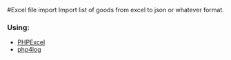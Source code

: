 #Excel file import
Import list of goods from excel to json or whatever format.
### Using:
 * [PHPExcel](https://github.com/PHPOffice/PHPExcel)
 * [php4log](http://logging.apache.org/log4php/)